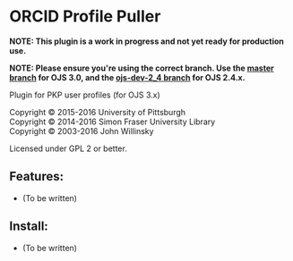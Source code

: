 # ORCID Profile Puller

**NOTE: This plugin is a work in progress and not yet ready for production use.**

**NOTE: Please ensure you're using the correct branch. Use the [master branch](https://github.com/asmecher/orcidProfile/tree/master) for OJS 3.0, and the [ojs-dev-2_4 branch](https://github.com/asmecher/orcidProfile/tree/ojs-dev-2_4) for OJS 2.4.x.**

Plugin for PKP user profiles (for OJS 3.x)

Copyright © 2015-2016 University of Pittsburgh
<br />Copyright © 2014-2016 Simon Fraser University Library
<br />Copyright © 2003-2016 John Willinsky

Licensed under GPL 2 or better.

## Features:
 * (To be written)

## Install:

 * (To be written)
